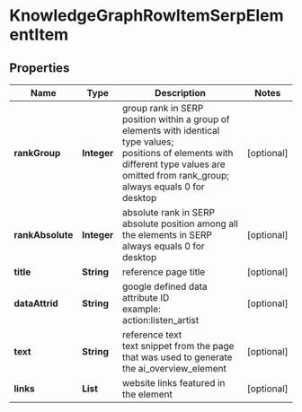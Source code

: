 # KnowledgeGraphRowItemSerpElementItem


## Properties

| Name | Type | Description | Notes |
|------------ | ------------- | ------------- | -------------|
**rankGroup** | **Integer** | group rank in SERP<br>position within a group of elements with identical type values;<br>positions of elements with different type values are omitted from rank_group;<br>always equals 0 for desktop |[optional]|
**rankAbsolute** | **Integer** | absolute rank in SERP<br>absolute position among all the elements in SERP<br>always equals 0 for desktop |[optional]|
**title** | **String** | reference page title |[optional]|
**dataAttrid** | **String** | google defined data attribute ID<br>example:<br>action:listen_artist |[optional]|
**text** | **String** | reference text<br>text snippet from the page that was used to generate the ai_overview_element |[optional]|
**links** | **List<LinkElement>** | website links featured in the element |[optional]|